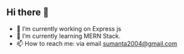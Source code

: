 ## Hi there 👋

<!--
**SumantaBhattacharya/SumantaBhattacharya** is a ✨ _special_ ✨ repository because its `README.md` (this file) appears on your GitHub profile.
-->
<!--
Here are some ideas to get you started:
-->
- 🔭 I’m currently working on Express js
- 🌱 I’m currently learning MERN Stack.
- 📫 How to reach me: via email sumanta2004@gmail.com

